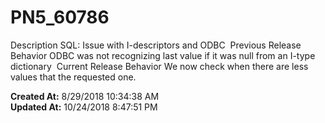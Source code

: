 # PN5_60786

Description SQL: Issue with I-descriptors and ODBC  Previous Release Behavior ODBC was not recognizing last value if it was null from an I-type dictionary  Current Release Behavior We now check when there are less values that the requested one.   

**Created At:** 8/29/2018 10:34:38 AM  
**Updated At:** 10/24/2018 8:47:51 PM  

